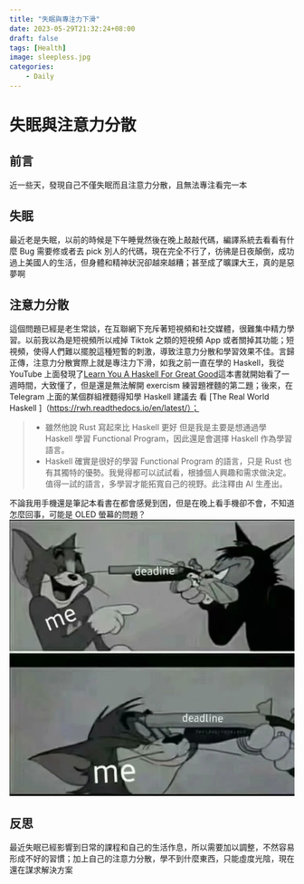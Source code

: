 ```yaml
---
title: "失眠與專注力下滑"
date: 2023-05-29T21:32:24+08:00
draft: false
tags: [Health]
image: sleepless.jpg
categories:
    - Daily
---
```



# 失眠與注意力分散

## 前言
近一些天，發現自己不僅失眠而且注意力分散，且無法專注看完一本

 ## 失眠
最近老是失眠，以前的時候是下午睡覺然後在晚上敲敲代碼，編譯系統去看看有什麼 Bug 需要修或者去 pick 別人的代碼，現在完全不行了，彷彿是日夜顛倒，成功過上美國人的生活，但身體和精神狀況卻越來越糟；甚至成了曠課大王，真的是惡夢啊

## 注意力分散
這個問題已經是老生常談，在互聯網下充斥著短視頻和社交媒體，很難集中精力學習。以前我以為是短視頻所以戒掉 Tiktok 之類的短視頻 App 或者關掉其功能；短視頻，使得人們難以擺脫這種短暫的刺激，導致注意力分散和學習效果不佳。言歸正傳，注意力分散實際上就是專注力下滑，如我之前一直在學的 Haskell，我從 YouTube 上面發現了[Learn You A Haskell For Great Good](https://learnyouahaskell.mno2.org/)這本書就開始看了一週時間，大致懂了，但是還是無法解開 exercism 練習題裡麵的第二題；後來，在 Telegram 上面的某個群組裡麵得知學 Haskell 建議去 看 [The Real World Haskell ]（https://rwh.readthedocs.io/en/latest/）；
>- 雖然他說 Rust 寫起來比 Haskell 更好
但是我是主要是想通過學 Haskell 學習 Functional Program，因此還是會選擇 Haskell 作為學習語言。
> - Haskell 確實是很好的學習 Functional Program 的語言，只是 Rust 也有其獨特的優勢。我覺得都可以試試看，根據個人興趣和需求做決定。值得一試的語言，多學習才能拓寬自己的視野。此注釋由 AI 生產出。

不論我用手機還是筆記本看書在都會感覺到困，但是在晚上看手機卻不會，不知道怎麼回事，可能是 OLED 螢幕的問題？
![](20230519_030650.jpg)

## 反思
最近失眠已經影響到日常的課程和自己的生活作息，所以需要加以調整，不然容易形成不好的習慣；加上自己的注意力分散，學不到什麼東西，只能虛度光陰，現在還在謀求解決方案
